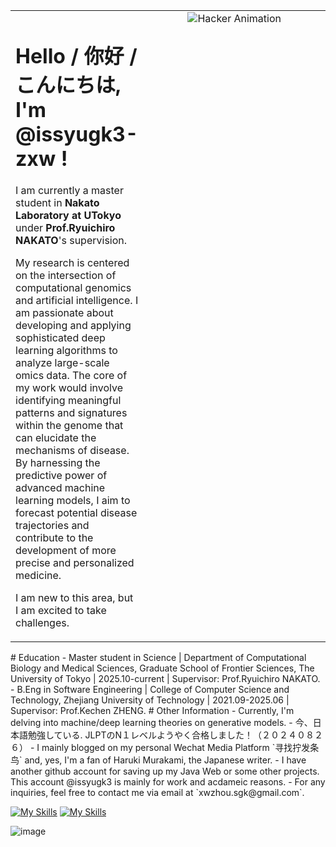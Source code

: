 <table>
  <tr>
    <td valign="top">
      <h1>Hello / 你好 / こんにちは, I'm @issyugk3-zxw !</h1>
      <p>I am currently a master student in <strong>Nakato Laboratory at UTokyo</strong> under <strong>Prof.Ryuichiro NAKATO</strong>'s supervision.</p>
      <p>My research is centered on the intersection of computational genomics and artificial intelligence. I am passionate about developing and applying sophisticated deep learning algorithms to analyze large-scale omics data. The core of my work would involve identifying meaningful patterns and signatures within the genome that can elucidate the mechanisms of disease. By harnessing the predictive power of advanced machine learning models, I aim to forecast potential disease trajectories and contribute to the development of more precise and personalized medicine.</p>
      <p>I am new to this area, but I am excited to take challenges.</p>
    </td>
    <td width="300" align="center" valign="top">
      <img src="https://github.com/issyugk3/issyugk3/blob/main/hacker_a.gif?raw=true" alt="Hacker Animation">
    </td>
  </tr>
</table>
# Education
- Master student in Science | Department of Computational Biology and Medical Sciences, Graduate School of Frontier Sciences, The University of Tokyo | 2025.10-current | Supervisor: Prof.Ryuichiro NAKATO.
- B.Eng in Software Engineering | College of Computer Science and Technology, Zhejiang University of Technology | 2021.09-2025.06 | Supervisor: Prof.Kechen ZHENG.
# Other Information
- Currently, I'm delving into machine/deep learning theories on generative models.
- 今、日本語勉強している. JLPTのN１レベルようやく合格しました！（２０２４０８２６）
- I mainly blogged on my personal Wechat Media Platform `寻找拧发条鸟` and, yes, I'm a fan of Haruki Murakami, the Japanese writer.
- I have another github account for saving up my Java Web or some other projects. This account @issyugk3 is mainly for work and acdameic reasons. 
- For any inquiries, feel free to contact me via email at `xwzhou.sgk@gmail.com`.
<br>

[![My Skills](https://skillicons.dev/icons?i=python,java,pytorch,vue,docker,mysql,js,html,css)](https://skillicons.dev)
[![My Skills](https://skillicons.dev/icons?i=linux,latex,md)](https://skillicons.dev)

![image](https://github.com/issyugk3/issyugk3/blob/main/hacker_a.gif)
